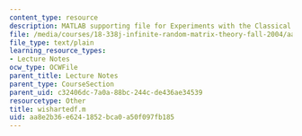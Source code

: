 ```yaml
---
content_type: resource
description: MATLAB supporting file for Experiments with the Classical Ensembles.
file: /media/courses/18-338j-infinite-random-matrix-theory-fall-2004/aa8e2b36e6241852bca0a50f097fb185_wishartedf.m
file_type: text/plain
learning_resource_types:
- Lecture Notes
ocw_type: OCWFile
parent_title: Lecture Notes
parent_type: CourseSection
parent_uid: c32406dc-7a0a-88bc-244c-de436ae34539
resourcetype: Other
title: wishartedf.m
uid: aa8e2b36-e624-1852-bca0-a50f097fb185
---
```

